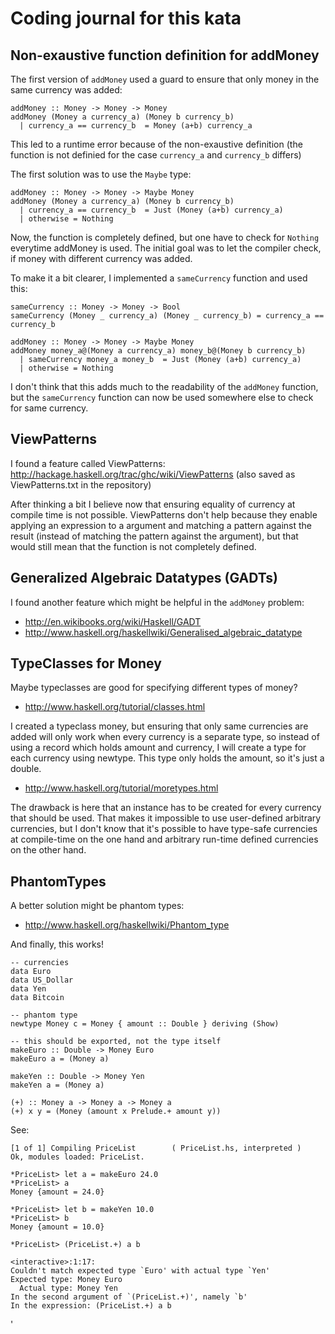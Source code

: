 Coding journal for this kata
============================

Non-exaustive function definition for addMoney
----------------------------------------------

The first version of `addMoney` used a guard to ensure that only money in the same currency was added:

    addMoney :: Money -> Money -> Money
    addMoney (Money a currency_a) (Money b currency_b)
      | currency_a == currency_b  = Money (a+b) currency_a

This led to a runtime error because of the non-exaustive definition (the function is not definied for the case `currency_a` and `currency_b` differs)

The first solution was to use the `Maybe` type:

    addMoney :: Money -> Money -> Maybe Money
    addMoney (Money a currency_a) (Money b currency_b)
      | currency_a == currency_b  = Just (Money (a+b) currency_a)
      | otherwise = Nothing

Now, the function is completely defined, but one have to check for `Nothing` everytime addMoney is used. The initial goal was to let the compiler check, if money with different currency was added.

To make it a bit clearer, I implemented a `sameCurrency` function and used this:

    sameCurrency :: Money -> Money -> Bool
    sameCurrency (Money _ currency_a) (Money _ currency_b) = currency_a == currency_b

    addMoney :: Money -> Money -> Maybe Money
    addMoney money_a@(Money a currency_a) money_b@(Money b currency_b)
      | sameCurrency money_a money_b  = Just (Money (a+b) currency_a)
      | otherwise = Nothing

I don't think that this adds much to the readability of the `addMoney` function, but the `sameCurrency` function can now be used somewhere else to check for same currency.


ViewPatterns
------------

I found a feature called ViewPatterns: http://hackage.haskell.org/trac/ghc/wiki/ViewPatterns (also saved as ViewPatterns.txt in the repository)

After thinking a bit I believe now that ensuring equality of currency at compile time is not possible. ViewPatterns don't help because they enable applying an expression to a argument and matching a pattern against the result (instead of matching the pattern against the argument), but that would still mean that the function is not completely defined.


Generalized Algebraic Datatypes (GADTs)
---------------------------------------

I found another feature which might be helpful in the `addMoney` problem:

 - http://en.wikibooks.org/wiki/Haskell/GADT
 - http://www.haskell.org/haskellwiki/Generalised_algebraic_datatype

TypeClasses for Money
---------------------

Maybe typeclasses are good for specifying different types of money?

 - http://www.haskell.org/tutorial/classes.html

I created a typeclass money, but ensuring that only same currencies are added will only work when every currency is a separate type, so instead of using a record which holds amount and currency, I will create a type for each currency using newtype. This type only holds the amount, so it's just a double.

 - http://www.haskell.org/tutorial/moretypes.html

The drawback is here that an instance has to be created for every currency that should be used. That makes it impossible to use user-defined arbitrary currencies, but I don't know that it's possible to have type-safe currencies at compile-time on the one hand and arbitrary run-time defined currencies on the other hand.

PhantomTypes
------------

A better solution might be phantom types:

 - http://www.haskell.org/haskellwiki/Phantom_type

And finally, this works!

    -- currencies
    data Euro
    data US_Dollar
    data Yen
    data Bitcoin

    -- phantom type
    newtype Money c = Money { amount :: Double } deriving (Show)

    -- this should be exported, not the type itself
    makeEuro :: Double -> Money Euro
    makeEuro a = (Money a)

    makeYen :: Double -> Money Yen
    makeYen a = (Money a)

    (+) :: Money a -> Money a -> Money a
    (+) x y = (Money (amount x Prelude.+ amount y))

See:

    [1 of 1] Compiling PriceList        ( PriceList.hs, interpreted )
    Ok, modules loaded: PriceList.

    *PriceList> let a = makeEuro 24.0
    *PriceList> a
    Money {amount = 24.0}

    *PriceList> let b = makeYen 10.0
    *PriceList> b
    Money {amount = 10.0}

    *PriceList> (PriceList.+) a b

    <interactive>:1:17:
    Couldn't match expected type `Euro' with actual type `Yen'
    Expected type: Money Euro
      Actual type: Money Yen
    In the second argument of `(PriceList.+)', namely `b'
    In the expression: (PriceList.+) a b
'

